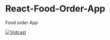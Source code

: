 # React-Food-Order-App
Food order App

[![Vidcast]()]([https://www.youtube.com/watch?v=YOUTUBE_VIDEO_ID_HERE](https://app.vidcast.io/share/90666a49-2449-4b5f-9966-a4117d42cc74)https://app.vidcast.io/share/90666a49-2449-4b5f-9966-a4117d42cc74)
